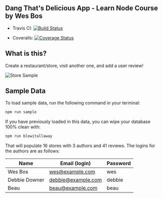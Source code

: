 ## Dang That's Delicious App - Learn Node Course by Wes Bos

- Travis CI: [![Build Status](https://travis-ci.com/stmapman7/dang-thats-delicious.svg?branch=master)](https://travis-ci.com/stmapman7/dang-thats-delicious)

- Coveralls: [![Coverage Status](https://coveralls.io/repos/github/stmapman7/dang-thats-delicious/badge.svg?branch=master)](https://coveralls.io/github/stmapman7/dang-thats-delicious?branch=master)

## What is this?

Create a restaurant/store, visit another one, and add a user review!

![Store Sample](https://github.com/stmapman7/dang-thats-delicious-byee/blob/master/Store-image.JPG)

## Sample Data

To load sample data, run the following command in your terminal:

```bash
npm run sample
```

If you have previously loaded in this data, you can wipe your database 100% clean with:

```bash
npm run blowitallaway
```

That will populate 16 stores with 3 authors and 41 reviews. The logins for the authors are as follows:

|Name|Email (login)|Password|
|---|---|---|
|Wes Bos|wes@example.com|wes|
|Debbie Downer|debbie@example.com|debbie|
|Beau|beau@example.com|beau|


